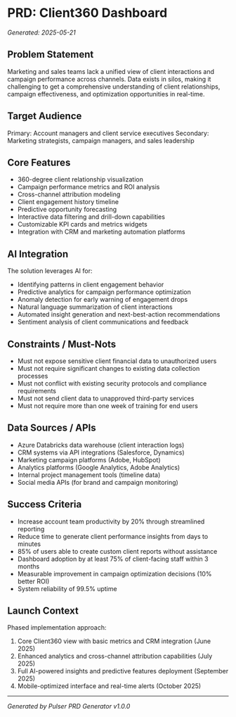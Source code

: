 # PRD: Client360 Dashboard

*Generated: 2025-05-21*

## Problem Statement
Marketing and sales teams lack a unified view of client interactions and campaign performance across channels. Data exists in silos, making it challenging to get a comprehensive understanding of client relationships, campaign effectiveness, and optimization opportunities in real-time.

## Target Audience
Primary: Account managers and client service executives
Secondary: Marketing strategists, campaign managers, and sales leadership

## Core Features
- 360-degree client relationship visualization
- Campaign performance metrics and ROI analysis
- Cross-channel attribution modeling
- Client engagement history timeline
- Predictive opportunity forecasting
- Interactive data filtering and drill-down capabilities
- Customizable KPI cards and metrics widgets
- Integration with CRM and marketing automation platforms

## AI Integration
The solution leverages AI for:
- Identifying patterns in client engagement behavior
- Predictive analytics for campaign performance optimization
- Anomaly detection for early warning of engagement drops
- Natural language summarization of client interactions
- Automated insight generation and next-best-action recommendations
- Sentiment analysis of client communications and feedback

## Constraints / Must-Nots
- Must not expose sensitive client financial data to unauthorized users
- Must not require significant changes to existing data collection processes
- Must not conflict with existing security protocols and compliance requirements
- Must not send client data to unapproved third-party services
- Must not require more than one week of training for end users

## Data Sources / APIs
- Azure Databricks data warehouse (client interaction logs)
- CRM systems via API integrations (Salesforce, Dynamics)
- Marketing campaign platforms (Adobe, HubSpot)
- Analytics platforms (Google Analytics, Adobe Analytics)
- Internal project management tools (timeline data)
- Social media APIs (for brand and campaign monitoring)

## Success Criteria
- Increase account team productivity by 20% through streamlined reporting
- Reduce time to generate client performance insights from days to minutes
- 85% of users able to create custom client reports without assistance
- Dashboard adoption by at least 75% of client-facing staff within 3 months
- Measurable improvement in campaign optimization decisions (10% better ROI)
- System reliability of 99.5% uptime

## Launch Context
Phased implementation approach:
1. Core Client360 view with basic metrics and CRM integration (June 2025)
2. Enhanced analytics and cross-channel attribution capabilities (July 2025)
3. Full AI-powered insights and predictive features deployment (September 2025)
4. Mobile-optimized interface and real-time alerts (October 2025)

---
*Generated by Pulser PRD Generator v1.0.0*
